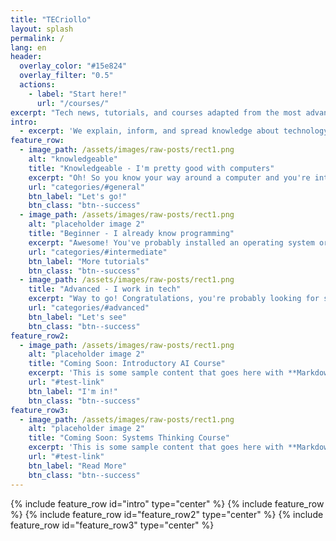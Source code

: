 ```yaml
---
title: "TECriollo"
layout: splash
permalink: /
lang: en
header:
  overlay_color: "#15e824"
  overlay_filter: "0.5"
  actions:
    - label: "Start here!"
      url: "/courses/"
excerpt: "Tech news, tutorials, and courses adapted from the most advanced and up-to-date sources, translated into simple everyday language. Our goal is to provide technical information in a clear and accessible way, maintaining a friendly and understandable approach for everyone."
intro: 
  - excerpt: 'We explain, inform, and spread knowledge about technology, applications, benefits, challenges, and risks. We also share tools, programming tutorials, projects, and open courses. Whether you're a beginner, enthusiast, or expert in these topics, you'll find something useful here!'
feature_row:
  - image_path: /assets/images/raw-posts/rect1.png
    alt: "knowledgeable"
    title: "Knowledgeable - I'm pretty good with computers"
    excerpt: "Oh! So you know your way around a computer and you're interested in tech news? Let me tell you what's up and share some basic tools that might help you... check this out"
    url: "categories/#general"
    btn_label: "Let's go!"
    btn_class: "btn--success"
  - image_path: /assets/images/raw-posts/rect1.png
    alt: "placeholder image 2"
    title: "Beginner - I already know programming"
    excerpt: "Awesome! You've probably installed an operating system or two and know about those mysterious ways of communicating with your PC through the terminal... well, here's more info about that stuff"
    url: "categories/#intermediate"
    btn_label: "More tutorials"
    btn_class: "btn--success"
  - image_path: /assets/images/raw-posts/rect1.png
    title: "Advanced - I work in tech"
    excerpt: "Way to go! Congratulations, you're probably looking for something more challenging. Well, here are some cool projects, detailed technical analysis, and more nerdy scientific news. All constructive feedback is welcome :)"
    url: "categories/#advanced"
    btn_label: "Let's see"
    btn_class: "btn--success"
feature_row2:
  - image_path: /assets/images/raw-posts/rect1.png
    alt: "placeholder image 2"
    title: "Coming Soon: Introductory AI Course"
    excerpt: 'This is some sample content that goes here with **Markdown** formatting. Left aligned with `type="left"`'
    url: "#test-link"
    btn_label: "I'm in!"
    btn_class: "btn--success"
feature_row3:
  - image_path: /assets/images/raw-posts/rect1.png
    alt: "placeholder image 2"
    title: "Coming Soon: Systems Thinking Course"
    excerpt: 'This is some sample content that goes here with **Markdown** formatting. Right aligned with `type="right"`'
    url: "#test-link"
    btn_label: "Read More"
    btn_class: "btn--success"
---
```

{% include feature_row id="intro" type="center" %}
{% include feature_row %}
{% include feature_row id="feature_row2" type="center" %}
{% include feature_row id="feature_row3" type="center" %}